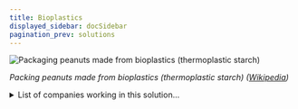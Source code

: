 ```yaml
---
title: Bioplastics
displayed_sidebar: docSidebar
pagination_prev: solutions
---
```


![Packaging peanuts made from bioplastics (thermoplastic starch) ](../static/img/bioplastic-packing-peanuts.jpg)

_Packing peanuts made from bioplastics (thermoplastic starch) ([Wikipedia](https://commons.wikimedia.org/wiki/File:St%C3%A4rke-Packstoff_P%C3%B6mpel_CG.jpg))_

<details>
        <summary>List of companies working in this solution...</summary>
         <em>Note: this is an experimental AI feature. Accuracy and completeness are a work in progress</em>
        <div>
            <ul>
             
                <li><a href="http://fullcyclebioplastics.com/">Full Cycle Bioplastics</a></li>
            
                <li><a href="http://mangomaterials.com/">Mango Materials</a></li>
            
                <li><a href="http://www.visolisbio.com/">Visolis</a></li>
            
            </ul>
        </div>
        </details>


:::company job openings
  #### [View open jobs in this Solution](https://climatebase.org/jobs?l=&q=&drawdown_solutions=Bioplastics)
:::

:::info Resources
- [Great overview by Climate Tech Distillery](https://www.climatetechdistillery.com/p/19-bioplastics)
:::

## Overview

- **Bioplastics** are made from renewable sources (corn, sugar cane) and replace fossil fuel-based plastics.
- Bioplastics are **recyclable**, **compostable**, and help curb landfill emissions.
- Companies leading bioplastics development: NatureWorks, BASF, Dow Chemical.
- Organizations like **Biodegradable Products Institute** promote bioplastics and certify compostable products.



## Lessons Learned

- **Bioplastics** are promising but require proper **development** and **implementation**.

- Bioplastics' slower degradation requires **proper disposal**.
- Leading entities: **Neste**, **BASF**, **Novamont**.
- More work needed to optimize bioplastics' effectiveness.

## Challenges Ahead


- **Rapid and complete degradation** needed; some bioplastics degrade slowly or incompletely.
- **Cost-competitiveness** with traditional plastics remains a challenge.

## Companies/Organizations Leading:

-  **BASF**: A major chemical company pioneering various bioplastics.
- **Novamont**: An Italian company producing bioplastics from renewable sources, including corn starch.
- **Mango Materials**: A US company creating biodegradable plastics from methane gas.

## Best Path Forward


- **Shift usage** towards less plastic consumption and better recycling practices.
- Change **perception of plastic**: use responsibly, opt for reusable or recyclable options.
- Leading organizations include **Bioplastics International**, **Bioplastic Feedstock Alliance**, **Bioplastic Product Catalog**, and **Bioplasticity Forum**.